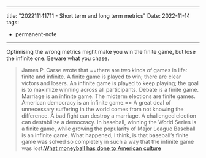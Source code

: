 
---
title: "202211141711 - Short term and long term metrics"
Date: 2022-11-14
tags: 
- permanent-note 
---

Optimising the wrong metrics might make you win the finite game, but lose the infinite one. Beware what you chase.

> James P. Carse wrote that ==there are two kinds of games in life: finite and infinite. A finite game is played to win; there are clear victors and losers. An infinite game is played to keep playing; the goal is to maximize winning across all participants. Debate is a finite game. Marriage is an infinite game. The midterm elections are finite games. American democracy is an infinite game.== A great deal of unnecessary suffering in the world comes from not knowing the difference. A bad fight can destroy a marriage. A challenged election can destabilize a democracy. In baseball, winning the World Series is a finite game, while growing the popularity of Major League Baseball is an infinite game. What happened, I think, is that baseball’s finite game was solved so completely in such a way that the infinite game was lost.[What moneyball has done to American culture](https://www.theatlantic.com/newsletters/archive/2022/10/sabermetrics-analytics-ruined-baseball-sports-music-film/671924/)






